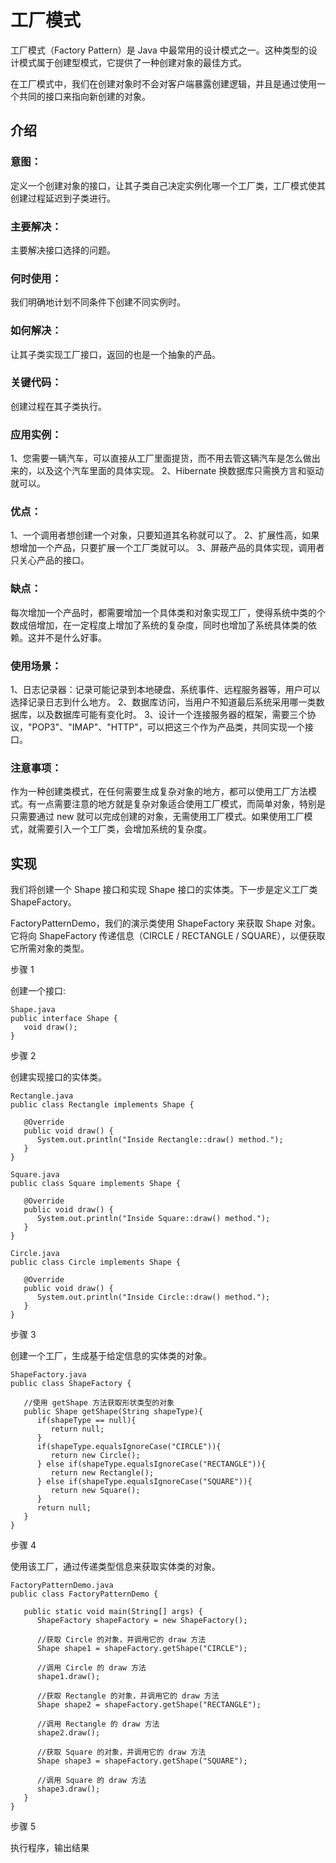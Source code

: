 # 工厂模式

工厂模式（Factory Pattern）是 Java 中最常用的设计模式之一。这种类型的设计模式属于创建型模式，它提供了一种创建对象的最佳方式。

在工厂模式中，我们在创建对象时不会对客户端暴露创建逻辑，并且是通过使用一个共同的接口来指向新创建的对象。

## 介绍

### 意图：

定义一个创建对象的接口，让其子类自己决定实例化哪一个工厂类，工厂模式使其创建过程延迟到子类进行。

### 主要解决：

主要解决接口选择的问题。

### 何时使用：

我们明确地计划不同条件下创建不同实例时。

### 如何解决：

让其子类实现工厂接口，返回的也是一个抽象的产品。

### 关键代码：

创建过程在其子类执行。

### 应用实例： 

1、您需要一辆汽车，可以直接从工厂里面提货，而不用去管这辆汽车是怎么做出来的，以及这个汽车里面的具体实现。 2、Hibernate 换数据库只需换方言和驱动就可以。

### 优点： 

1、一个调用者想创建一个对象，只要知道其名称就可以了。 2、扩展性高，如果想增加一个产品，只要扩展一个工厂类就可以。 3、屏蔽产品的具体实现，调用者只关心产品的接口。

### 缺点：

每次增加一个产品时，都需要增加一个具体类和对象实现工厂，使得系统中类的个数成倍增加，在一定程度上增加了系统的复杂度，同时也增加了系统具体类的依赖。这并不是什么好事。

### 使用场景： 

1、日志记录器：记录可能记录到本地硬盘、系统事件、远程服务器等，用户可以选择记录日志到什么地方。 2、数据库访问，当用户不知道最后系统采用哪一类数据库，以及数据库可能有变化时。 3、设计一个连接服务器的框架，需要三个协议，"POP3"、"IMAP"、"HTTP"，可以把这三个作为产品类，共同实现一个接口。

### 注意事项：

作为一种创建类模式，在任何需要生成复杂对象的地方，都可以使用工厂方法模式。有一点需要注意的地方就是复杂对象适合使用工厂模式，而简单对象，特别是只需要通过 new 就可以完成创建的对象，无需使用工厂模式。如果使用工厂模式，就需要引入一个工厂类，会增加系统的复杂度。

## 实现

我们将创建一个 Shape 接口和实现 Shape 接口的实体类。下一步是定义工厂类 ShapeFactory。

FactoryPatternDemo，我们的演示类使用 ShapeFactory 来获取 Shape 对象。它将向 ShapeFactory 传递信息（CIRCLE / RECTANGLE / SQUARE），以便获取它所需对象的类型。

步骤 1

创建一个接口:

    Shape.java
    public interface Shape {
       void draw();
    }

步骤 2

创建实现接口的实体类。

    Rectangle.java
    public class Rectangle implements Shape {
    
       @Override
       public void draw() {
          System.out.println("Inside Rectangle::draw() method.");
       }
    }
    
    Square.java
    public class Square implements Shape {
    
       @Override
       public void draw() {
          System.out.println("Inside Square::draw() method.");
       }
    }
    
    Circle.java
    public class Circle implements Shape {
    
       @Override
       public void draw() {
          System.out.println("Inside Circle::draw() method.");
       }
    }

步骤 3

创建一个工厂，生成基于给定信息的实体类的对象。

    ShapeFactory.java
    public class ShapeFactory {
    
       //使用 getShape 方法获取形状类型的对象
       public Shape getShape(String shapeType){
          if(shapeType == null){
             return null;
          }
          if(shapeType.equalsIgnoreCase("CIRCLE")){
             return new Circle();
          } else if(shapeType.equalsIgnoreCase("RECTANGLE")){
             return new Rectangle();
          } else if(shapeType.equalsIgnoreCase("SQUARE")){
             return new Square();
          }
          return null;
       }
    }

步骤 4

使用该工厂，通过传递类型信息来获取实体类的对象。

    FactoryPatternDemo.java
    public class FactoryPatternDemo {
    
       public static void main(String[] args) {
          ShapeFactory shapeFactory = new ShapeFactory();
    
          //获取 Circle 的对象，并调用它的 draw 方法
          Shape shape1 = shapeFactory.getShape("CIRCLE");
    
          //调用 Circle 的 draw 方法
          shape1.draw();
    
          //获取 Rectangle 的对象，并调用它的 draw 方法
          Shape shape2 = shapeFactory.getShape("RECTANGLE");
    
          //调用 Rectangle 的 draw 方法
          shape2.draw();
    
          //获取 Square 的对象，并调用它的 draw 方法
          Shape shape3 = shapeFactory.getShape("SQUARE");
    
          //调用 Square 的 draw 方法
          shape3.draw();
       }
    }

步骤 5

执行程序，输出结果


